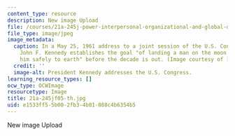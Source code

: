 ```yaml
---
content_type: resource
description: New image Upload
file: /courses/21a-245j-power-interpersonal-organizational-and-global-dimensions-fall-2005/e1533ff55b002fb34b01088c4b6354b5_21a-245jf05-th.jpg
file_type: image/jpeg
image_metadata:
  caption: In a May 25, 1961 address to a joint session of the U.S. Congress, President
    John F. Kennedy establishes the goal "of landing a man on the moon and returning
    him safely to earth" before the decade is out. (Image courtesy of [NASA](http://www.nasa.gov/).)
  credit: ''
  image-alt: President Kennedy addresses the U.S. Congress.
learning_resource_types: []
ocw_type: OCWImage
resourcetype: Image
title: 21a-245jf05-th.jpg
uid: e1533ff5-5b00-2fb3-4b01-088c4b6354b5
---
```

New image Upload

